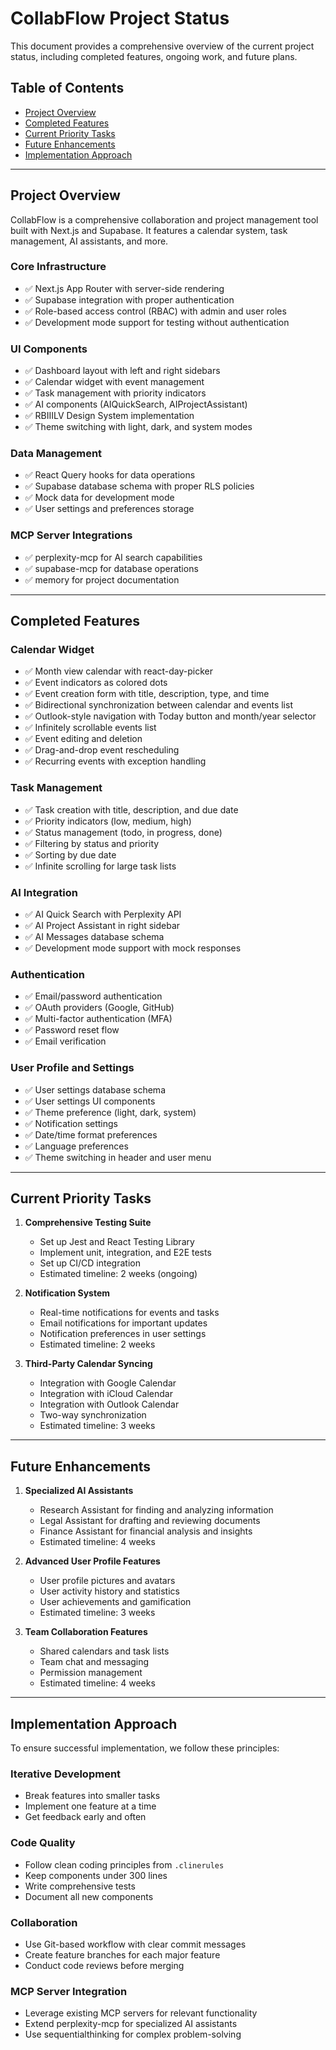 # CollabFlow Project Status

This document provides a comprehensive overview of the current project status, including completed features, ongoing work, and future plans.

## Table of Contents
- [Project Overview](#project-overview)
- [Completed Features](#completed-features)
- [Current Priority Tasks](#current-priority-tasks)
- [Future Enhancements](#future-enhancements)
- [Implementation Approach](#implementation-approach)

---

## Project Overview

CollabFlow is a comprehensive collaboration and project management tool built with Next.js and Supabase. It features a calendar system, task management, AI assistants, and more.

### Core Infrastructure
- ✅ Next.js App Router with server-side rendering
- ✅ Supabase integration with proper authentication
- ✅ Role-based access control (RBAC) with admin and user roles
- ✅ Development mode support for testing without authentication

### UI Components
- ✅ Dashboard layout with left and right sidebars
- ✅ Calendar widget with event management
- ✅ Task management with priority indicators
- ✅ AI components (AIQuickSearch, AIProjectAssistant)
- ✅ RBIIILV Design System implementation
- ✅ Theme switching with light, dark, and system modes

### Data Management
- ✅ React Query hooks for data operations
- ✅ Supabase database schema with proper RLS policies
- ✅ Mock data for development mode
- ✅ User settings and preferences storage

### MCP Server Integrations
- ✅ perplexity-mcp for AI search capabilities
- ✅ supabase-mcp for database operations
- ✅ memory for project documentation

---

## Completed Features

### Calendar Widget
- ✅ Month view calendar with react-day-picker
- ✅ Event indicators as colored dots
- ✅ Event creation form with title, description, type, and time
- ✅ Bidirectional synchronization between calendar and events list
- ✅ Outlook-style navigation with Today button and month/year selector
- ✅ Infinitely scrollable events list
- ✅ Event editing and deletion
- ✅ Drag-and-drop event rescheduling
- ✅ Recurring events with exception handling

### Task Management
- ✅ Task creation with title, description, and due date
- ✅ Priority indicators (low, medium, high)
- ✅ Status management (todo, in progress, done)
- ✅ Filtering by status and priority
- ✅ Sorting by due date
- ✅ Infinite scrolling for large task lists

### AI Integration
- ✅ AI Quick Search with Perplexity API
- ✅ AI Project Assistant in right sidebar
- ✅ AI Messages database schema
- ✅ Development mode support with mock responses

### Authentication
- ✅ Email/password authentication
- ✅ OAuth providers (Google, GitHub)
- ✅ Multi-factor authentication (MFA)
- ✅ Password reset flow
- ✅ Email verification

### User Profile and Settings
- ✅ User settings database schema
- ✅ User settings UI components
- ✅ Theme preference (light, dark, system)
- ✅ Notification settings
- ✅ Date/time format preferences
- ✅ Language preferences
- ✅ Theme switching in header and user menu

---

## Current Priority Tasks

1. **Comprehensive Testing Suite**
   - Set up Jest and React Testing Library
   - Implement unit, integration, and E2E tests
   - Set up CI/CD integration
   - Estimated timeline: 2 weeks (ongoing)

2. **Notification System**
   - Real-time notifications for events and tasks
   - Email notifications for important updates
   - Notification preferences in user settings
   - Estimated timeline: 2 weeks

3. **Third-Party Calendar Syncing**
   - Integration with Google Calendar
   - Integration with iCloud Calendar
   - Integration with Outlook Calendar
   - Two-way synchronization
   - Estimated timeline: 3 weeks

---

## Future Enhancements

1. **Specialized AI Assistants**
   - Research Assistant for finding and analyzing information
   - Legal Assistant for drafting and reviewing documents
   - Finance Assistant for financial analysis and insights
   - Estimated timeline: 4 weeks

2. **Advanced User Profile Features**
   - User profile pictures and avatars
   - User activity history and statistics
   - User achievements and gamification
   - Estimated timeline: 3 weeks

3. **Team Collaboration Features**
   - Shared calendars and task lists
   - Team chat and messaging
   - Permission management
   - Estimated timeline: 4 weeks

---

## Implementation Approach

To ensure successful implementation, we follow these principles:

### Iterative Development
- Break features into smaller tasks
- Implement one feature at a time
- Get feedback early and often

### Code Quality
- Follow clean coding principles from `.clinerules`
- Keep components under 300 lines
- Write comprehensive tests
- Document all new components

### Collaboration
- Use Git-based workflow with clear commit messages
- Create feature branches for each major feature
- Conduct code reviews before merging

### MCP Server Integration
- Leverage existing MCP servers for relevant functionality
- Extend perplexity-mcp for specialized AI assistants
- Use sequentialthinking for complex problem-solving
